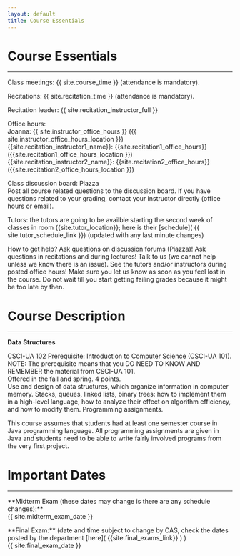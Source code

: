 ```yaml
---
layout: default 
title: Course Essentials 
---
```


# Course Essentials
--- 


<p class="hang" markdown="1"><span class="emph">Class meetings:</span> {{ site.course_time }} 
(attendance is mandatory).</p>

<p class="hang" markdown="1"><span class="emph">Recitations:</span> {{ site.recitation_time }} 
(attendance is mandatory).</p>

<p class="hang" markdown="1"><span class="emph">Recitation leader:</span>   {{ site.recitation_instructor_full }} </p>
   
<p class="hang" markdown="1"><span class="emph">Office hours:</span> <br>
<span class="name">Joanna:</span> 
{{ site.instructor_office_hours }} ({{ site.instructor_office_hours_location }})
<br>
<span class="name">{{site.recitation_instructor1_name}}:</span> {{site.recitation1_office_hours}} ({{site.recitation1_office_hours_location }})
<br>
<span class="name">{{site.recitation_instructor2_name}}:</span> {{site.recitation2_office_hours}} ({{site.recitation2_office_hours_location }}) 
</p>


<p class="hang" markdown="1"><span class="emph">Class discussion board:</span> Piazza <br>
Post all course related questions to the discussion board. If you have questions
related to your grading, contact your instructor directly (office hours or email). 
</p> 

<p class="hang" markdown="1"><span class="emph">Tutors:</span>  the tutors are going to be availble starting 
the second week of classes in room {{site.tutor_location}}; here is their [schedule]( {{ site.tutor_schedule_link }}) (updated with any last minute changes) 
</p>
    

<p class="hang" markdown="1"><span class="emph">How to get help?</span> 
Ask questions on discussion forums (Piazza)! Ask questions in recitations and during lectures!
Talk to us (we cannot help unless we know there is an issue). 
See the tutors and/or instructors during posted office hours! 
Make sure you let us know as soon as you feel lost in the course. Do not wait till you 
start getting failing grades because it might be too late by then. 
</p>



# Course Description
--- 
**Data Structures**

CSCI-UA 102 Prerequisite: Introduction to Computer Science (CSCI-UA 101). <br>
NOTE: The prerequisite means that you DO NEED TO KNOW AND REMEMBER the material from CSCI-UA 101.<br> 
Offered in the fall and spring. 4 points.<br>
Use and design of data structures, which organize information in 
computer memory. Stacks, queues, linked lists, binary trees: 
how to implement them in a high-level language, how to analyze their 
effect on algorithm efficiency, and how to modify them. 
Programming assignments.<br>

This course assumes that students had at least one semester course in Java programming language. 
All programming assignments are given in Java and students need to be able to write fairly involved
programs from the very first project. 

# Important Dates
--- 

<p class="hang" markdown="1"> **Midterm Exam (these dates may change is there are any schedule changes):** <br>
{{ site.midterm_exam_date }} 
</p> 
<p class="hang" markdown="1"> **Final Exam:**
(date and time subject to change by CAS, check the dates posted by the department 
[here]( {{site.final_exams_link}} ) ) <br> 
{{ site.final_exam_date }} 


<br>
<br>
		
